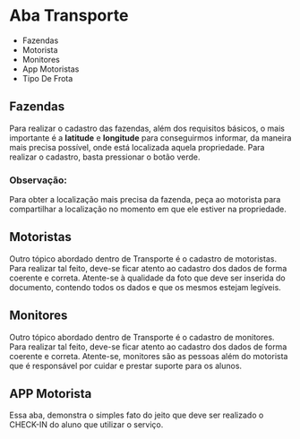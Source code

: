 # Aba Transporte
* Fazendas
* Motorista
* Monitores
* App Motoristas
* Tipo De Frota

## Fazendas
Para realizar o cadastro das fazendas, além dos requisitos básicos, o mais importante é a **latitude** e **longitude** para conseguirmos informar, da maneira mais precisa possível, onde está localizada aquela propriedade. Para realizar o cadastro, basta pressionar o botão verde.

### Observação:
Para obter a localização mais precisa da fazenda, peça ao motorista para compartilhar a localização no momento em que ele estiver na propriedade.

## Motoristas
Outro tópico abordado dentro de Transporte é o cadastro de motoristas. Para realizar tal feito, deve-se ficar atento ao cadastro dos dados de forma coerente e correta. Atente-se à qualidade da foto que deve ser inserida do documento, contendo todos os dados e que os mesmos estejam legíveis.

## Monitores
Outro tópico abordado dentro de Transporte é o cadastro de monitores. Para realizar tal feito, deve-se ficar atento ao cadastro dos dados de forma coerente e correta. Atente-se, monitores são as pessoas além do motorista que é responsável por cuidar e prestar suporte para os alunos.

## APP Motorista
Essa aba, demonstra o simples fato do jeito que deve ser realizado o CHECK-IN do aluno que utilizar o serviço.





